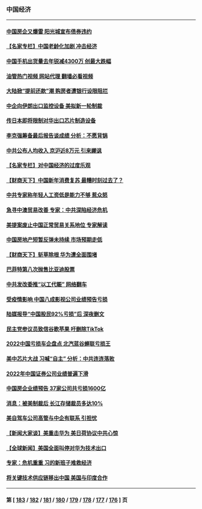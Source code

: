 ### 中国经济
---
#### [中国房企又爆雷 阳光城宣布债券违约](../../pages/ncid283/n13923436.md?02061245) 
#### [【名家专栏】中国老龄化加剧 冲击经济](../../pages/ncid283/n13919481.md?02061245) 
#### [中国手机出货量去年锐减4300万 创最大跌幅](../../pages/ncid283/n13923358.md?02061245) 
#### [油管热门视频 网站代理 翻墙必看视频](http://138.2.39.72:81/youtube.html?epic-marker?02061245)
#### [大陆掀“提前还款”潮 购房者遭银行设限阻拦](../../pages/ncid283/n13922681.md?02061245) 
#### [中企向伊朗出口监控设备 美拟新一轮制裁](../../pages/ncid283/n13922626.md?02061245) 
#### [传日本即将限制对华出口芯片制造设备](../../pages/ncid283/n13922492.md?02061245) 
#### [李克强筹备最后报告谈成绩 分析：不愿背锅](../../pages/ncid283/n13922348.md?02061245) 
#### [中共公布人均收入 京沪近8万元 引来謿讽](../../pages/ncid283/n13922312.md?02061245) 
#### [【名家专栏】对中国经济的过度乐观](../../pages/ncid283/n13921749.md?02061245) 
#### [【财商天下】中国新年消费复苏 最糟时刻过去了？](../../pages/ncid283/n13921935.md?02061245) 
#### [中共专家称年轻人工资低是能力不够 惹众怒](../../pages/ncid283/n13921285.md?02061245) 
#### [急寻中澳贸易改善 专家：中共深陷经济危机](../../pages/ncid283/n13921153.md?02061245) 
#### [美提案废止中国正常贸易关系地位 专家解读](../../pages/ncid283/n13921230.md?02061245) 
#### [中国房地产短暂反弹未持续 市场预期走低](../../pages/ncid283/n13921193.md?02061245) 
#### [【财商天下】斩草除根 华为遭全面围堵](../../pages/ncid283/n13921248.md?02061245) 
#### [巴菲特第八次抛售比亚迪股票](../../pages/ncid283/n13921227.md?02061245) 
#### [中共发改委推“以工代赈” 网络翻车](../../pages/ncid283/n13921125.md?02061245) 
#### [受疫情影响 中国八成影视公司业绩预告亏损](../../pages/ncid283/n13921199.md?02061245) 
#### [陆媒报导“中国股民92%亏损”后 深夜删文](../../pages/ncid283/n13921080.md?02061245) 
#### [民主党参议员致信谷歌苹果 吁删除TikTok](../../pages/ncid283/n13920988.md?02061245) 
#### [2022中国亏损车企盘点 北汽蓝谷蝉联亏损王](../../pages/ncid283/n13920391.md?02061245) 
#### [美中芯片大战 习喊“自主” 分析：中共连连落败](../../pages/ncid283/n13920089.md?02061245) 
#### [2022年中国证券公司业绩普遍下滑](../../pages/ncid283/n13920380.md?02061245) 
#### [中国房企业绩预告 37家公司共亏损1600亿](../../pages/ncid283/n13920349.md?02061245) 
#### [消息：被美制裁后 长江存储裁员多达10%](../../pages/ncid283/n13920203.md?02061245) 
#### [美自驾车公司高管与中企有联系 引担忧](../../pages/ncid283/n13920341.md?02061245) 
#### [【新闻大家谈】美重击华为 美日荷协议中共心惊](../../pages/ncid283/n13920246.md?02061245) 
#### [【全球新闻】美国全面叫停对华为技术出口](../../pages/ncid283/n13920076.md?02061245) 
#### [专家：危机重重 习的新班子难救经济](../../pages/ncid283/n13919797.md?02061245) 
#### [将关键技术供应链移出中国 美国与印度合作](../../pages/ncid283/n13919690.md?02061245) 

---
#### 第 [ [183](./183.md?02061245) / [182](./182.md?02061245) / [181](./181.md?02061245) / [180](./180.md?02061245) / [179](./179.md?02061245) / [178](./178.md?02061245) / [177](./177.md?02061245) / [176](./176.md?02061245) ] 页
